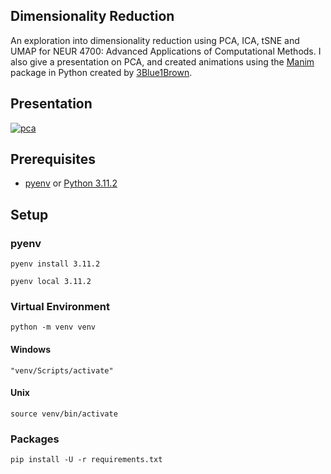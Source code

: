 ## Dimensionality Reduction

An exploration into dimensionality reduction using PCA, ICA, tSNE and UMAP for NEUR 4700: Advanced Applications of Computational Methods. I also give a presentation on PCA, and created animations using the [Manim](https://www.manim.community/) package in Python created by [3Blue1Brown](https://www.youtube.com/@3blue1brown).

## Presentation

[![pca](asset/video.gif?raw=true "Presentation")](https://www.youtube.com/watch?v=VygaBfZnQgk)

## Prerequisites

* [pyenv](https://github.com/pyenv/pyenv) or [Python 3.11.2](https://www.python.org/downloads/)


## Setup

### pyenv

```
pyenv install 3.11.2
```

```
pyenv local 3.11.2
```

### Virtual Environment

```
python -m venv venv
```

#### Windows

```
"venv/Scripts/activate"
```

#### Unix

```
source venv/bin/activate
```

### Packages

```
pip install -U -r requirements.txt
```
